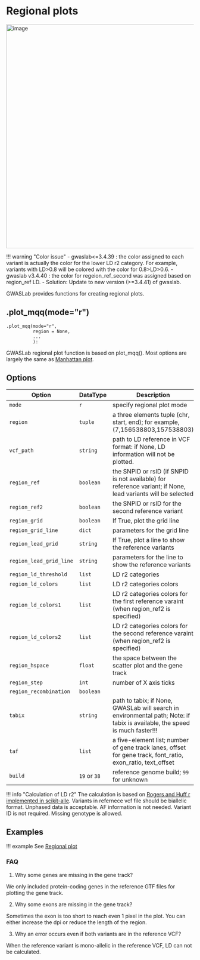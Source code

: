 # Regional plots

<img width="600" alt="image" src="https://user-images.githubusercontent.com/40289485/197126045-b1c55adf-3391-4c3d-b2f6-eaeac7c26024.png">

!!! warning "Color issue"
    - gwaslab<=3.4.39 : the color assigned to each variant is actually the color for the lower LD r2 category. For example, variants with LD>0.8 will be colored with the color for 0.8>LD>0.6.
    - gwaslab v3.4.40 : the color for regeion_ref_second was assigned based on region_ref LD.
    - Solution: Update to new version (>=3.4.41) of gwaslab.

GWASLab provides functions for creating regional plots.

## .plot_mqq(mode="r")
```
.plot_mqq(mode="r",
          region = None,
          ...
          ):
```

GWASLab regional plot function is based on plot_mqq().
Most options are largely the same as [Manhattan plot](https://cloufield.github.io/gwaslab/Visualization/).


## Options

| Option                  | DataType     | Description                                                                                                                 | Default                                                                   |
|-------------------------|--------------|-----------------------------------------------------------------------------------------------------------------------------|---------------------------------------------------------------------------|
| `mode`                  | `r`          | specify regional plot mode                                                                                                  | -                                                                         |
| `region`                | `tuple`      | a three elements tuple (chr, start, end); for example, (7,156538803,157538803)                                              | -                                                                         |
| `vcf_path`              | `string`     | path to LD reference in VCF format: if None, LD information will not be plotted.                                            | `None`                                                                    |
| `region_ref`            | `boolean`    | the SNPID or rsID (if SNPID is not available) for reference variant; if None, lead variants will be selected                | `None`                                                                    |
| `region_ref2`           | `boolean`    | the SNPID or rsID for the second reference variant                                                                          | `None`                                                                    |
| `region_grid`           | `boolean`    | If True, plot the grid line                                                                                                 | `False`                                                                   |
| `region_grid_line`      | `dict`       | parameters for the grid line                                                                                                | `{"linewidth": 2,"linestyle":"--"}`                                       |
| `region_lead_grid`      | `string`     | If True, plot a line to show the reference variants                                                                         | -                                                                         |
| `region_lead_grid_line` | `string`     | parameters for the line to show the reference variants                                                                      | {"alpha":0.5,"linewidth" : 2,"linestyle":"--","color":"#FF0000"}          |
| `region_ld_threshold`   | `list`       | LD r2 categories                                                                                                            | `[0.2,0.4,0.6,0.8]`                                                       |
| `region_ld_colors`      | `list`       | LD r2 categories colors                                                                                                     | `["#E4E4E4","#020080","#86CEF9","#24FF02","#FDA400","#FF0000","#FF0000"]` |
| `region_ld_colors1`     | `list`       | LD r2 categories colors for the first reference varaint (when region_ref2 is specified)                                     | `["#E4E4E4","#F8CFCF","#F5A2A5","#F17474","#EB4445","#E51819","#E51819"]` |
| `region_ld_colors2`     | `list`       | LD r2 categories colors for the second reference varaint (when region_ref2 is specified)                                    | `["#E4E4E4","#D8E2F2","#AFCBE3","#86B3D4","#5D98C4","#367EB7","#367EB7"]` |
| `region_hspace`         | `float`      | the space between the scatter plot and the gene track                                                                       | `0.02`                                                                    |
| `region_step`           | `int`        | number of X axis ticks                                                                                                      | `21`                                                                      |
| `region_recombination`  | `boolean`    |                                                                                                                             | `True`                                                                    |
| `tabix`                 | `string`     | path to tabix; if None, GWASLab will search in environmental path; Note: if tabix is available, the speed is much faster!!! | `None`                                                                    |
| `taf`                   | `list`       | a five-element list; number of gene track lanes, offset for gene track, font_ratio, exon_ratio, text_offset                 | `[4,0,0.95,1,1]`                                                          |
| `build`                 | `19` or `38` | reference genome build; `99` for unknown                                                                                    | `99`                                                                      |


!!! info "Calculation of LD r2"
    The calculation is based on [Rogers and Huff r implemented in scikit-alle](https://scikit-allel.readthedocs.io/en/stable/stats/ld.html). Variants in refernece vcf file should be biallelic format. Unphased data is acceptable. AF information is not needed. Variant ID is not required. Missing genotype is allowed.


## Examples

!!! example
    See [Regional plot](https://cloufield.github.io/gwaslab/visualization_regional/)


### FAQ

1. Why some genes are missing in the gene track?

We only included protein-coding genes in the reference GTF files for plotting the gene track.

2. Why some exons are missing in the gene track?

Sometimes the exon is too short to reach even 1 pixel in the plot. You can either increase the dpi or reduce the length of the region.

3. Why an error occurs even if both variants are in the reference VCF?

When the reference variant is mono-allelic in the reference VCF, LD can not be calculated.